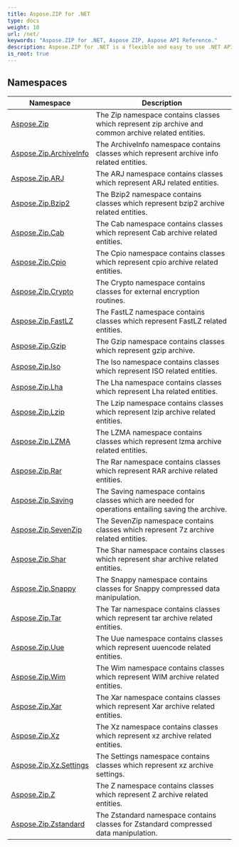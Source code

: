 ```yaml
---
title: Aspose.ZIP for .NET
type: docs
weight: 10
url: /net/
keywords: "Aspose.ZIP for .NET, Aspose ZIP, Aspose API Reference."
description: Aspose.ZIP for .NET is a flexible and easy to use .NET API that lets you work with files compression in a standard ZIP format.
is_root: true
---
```

## Namespaces

| Namespace | Description |
| --- | --- |
| [Aspose.Zip](./aspose.zip/) | The Zip namespace contains classes which represent zip archive and common archive related entities. |
| [Aspose.Zip.ArchiveInfo](./aspose.zip.archiveinfo/) | The ArchiveInfo namespace contains classes which represent archive info related entities. |
| [Aspose.Zip.ARJ](./aspose.zip.arj/) | The ARJ namespace contains classes which represent ARJ related entities. |
| [Aspose.Zip.Bzip2](./aspose.zip.bzip2/) | The Bzip2 namespace contains classes which represent bzip2 archive related entities. |
| [Aspose.Zip.Cab](./aspose.zip.cab/) | The Cab namespace contains classes which represent Cab archive related entities. |
| [Aspose.Zip.Cpio](./aspose.zip.cpio/) | The Cpio namespace contains classes which represent cpio archive related entities. |
| [Aspose.Zip.Crypto](./aspose.zip.crypto/) | The Crypto namespace contains classes for external encryption routines. |
| [Aspose.Zip.FastLZ](./aspose.zip.fastlz/) | The FastLZ namespace contains classes which represent FastLZ related entities. |
| [Aspose.Zip.Gzip](./aspose.zip.gzip/) | The Gzip namespace contains classes which represent gzip archive. |
| [Aspose.Zip.Iso](./aspose.zip.iso/) | The Iso namespace contains classes which represent ISO related entities. |
| [Aspose.Zip.Lha](./aspose.zip.lha/) | The Lha namespace contains classes which represent Lha related entities. |
| [Aspose.Zip.Lzip](./aspose.zip.lzip/) | The Lzip namespace contains classes which represent lzip archive related entities. |
| [Aspose.Zip.LZMA](./aspose.zip.lzma/) | The LZMA namespace contains classes which represent lzma archive related entities. |
| [Aspose.Zip.Rar](./aspose.zip.rar/) | The Rar namespace contains classes which represent RAR archive related entities. |
| [Aspose.Zip.Saving](./aspose.zip.saving/) | The Saving namespace contains classes which are needed for operations entailing saving the archive. |
| [Aspose.Zip.SevenZip](./aspose.zip.sevenzip/) | The SevenZip namespace contains classes which represent 7z archive related entities. |
| [Aspose.Zip.Shar](./aspose.zip.shar/) | The Shar namespace contains classes which represent shar archive related entities. |
| [Aspose.Zip.Snappy](./aspose.zip.snappy/) | The Snappy namespace contains classes for Snappy compressed data manipulation. |
| [Aspose.Zip.Tar](./aspose.zip.tar/) | The Tar namespace contains classes which represent tar archive related entities. |
| [Aspose.Zip.Uue](./aspose.zip.uue/) | The Uue namespace contains classes which represent uuencode related entities. |
| [Aspose.Zip.Wim](./aspose.zip.wim/) | The Wim namespace contains classes which represent WIM archive related entities. |
| [Aspose.Zip.Xar](./aspose.zip.xar/) | The Xar namespace contains classes which represent Xar archive related entities. |
| [Aspose.Zip.Xz](./aspose.zip.xz/) | The Xz namespace contains classes which represent xz archive related entities. |
| [Aspose.Zip.Xz.Settings](./aspose.zip.xz.settings/) | The Settings namespace contains classes which represent xz archive settings. |
| [Aspose.Zip.Z](./aspose.zip.z/) | The Z namespace contains classes which represent Z archive related entities. |
| [Aspose.Zip.Zstandard](./aspose.zip.zstandard/) | The Zstandard namespace contains classes for Zstandard compressed data manipulation. |


